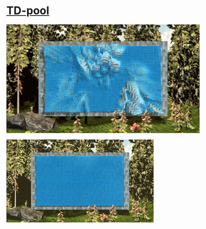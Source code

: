 # [TD-pool](https://vimeo.com/292219596)

[![png](https://raw.githubusercontent.com/GregFinger/TD-pool/master/Images/pool.png)](https://vimeo.com/292219596)


[![gif](https://raw.githubusercontent.com/GregFinger/TD-pool/master/Images/pool.gif)](https://vimeo.com/292219596)
